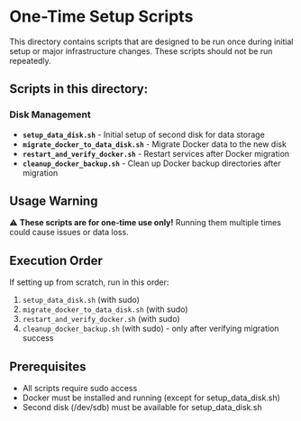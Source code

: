 # One-Time Setup Scripts

This directory contains scripts that are designed to be run once during initial setup or major infrastructure changes. These scripts should not be run repeatedly.

## Scripts in this directory:

### Disk Management
- **`setup_data_disk.sh`** - Initial setup of second disk for data storage
- **`migrate_docker_to_data_disk.sh`** - Migrate Docker data to the new disk
- **`restart_and_verify_docker.sh`** - Restart services after Docker migration
- **`cleanup_docker_backup.sh`** - Clean up Docker backup directories after migration

## Usage Warning

⚠️ **These scripts are for one-time use only!** Running them multiple times could cause issues or data loss.

## Execution Order

If setting up from scratch, run in this order:
1. `setup_data_disk.sh` (with sudo)
2. `migrate_docker_to_data_disk.sh` (with sudo)
3. `restart_and_verify_docker.sh` (with sudo)
4. `cleanup_docker_backup.sh` (with sudo) - only after verifying migration success

## Prerequisites

- All scripts require sudo access
- Docker must be installed and running (except for setup_data_disk.sh)
- Second disk (/dev/sdb) must be available for setup_data_disk.sh